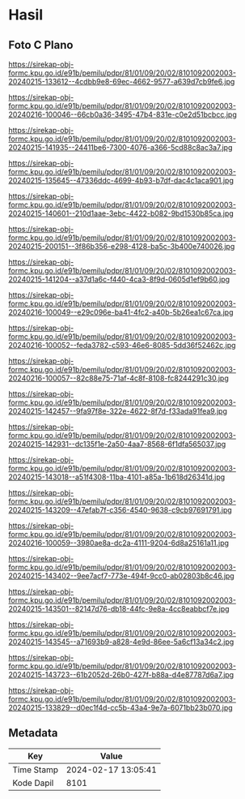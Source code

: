 # Hasil

## Foto C Plano

https://sirekap-obj-formc.kpu.go.id/e91b/pemilu/pdpr/81/01/09/20/02/8101092002003-20240215-133612--4cdbb9e8-69ec-4662-9577-a639d7cb9fe6.jpg

https://sirekap-obj-formc.kpu.go.id/e91b/pemilu/pdpr/81/01/09/20/02/8101092002003-20240216-100046--66cb0a36-3495-47b4-831e-c0e2d51bcbcc.jpg

https://sirekap-obj-formc.kpu.go.id/e91b/pemilu/pdpr/81/01/09/20/02/8101092002003-20240215-141935--24411be6-7300-4076-a366-5cd88c8ac3a7.jpg

https://sirekap-obj-formc.kpu.go.id/e91b/pemilu/pdpr/81/01/09/20/02/8101092002003-20240215-135645--47336ddc-4699-4b93-b7df-dac4c1aca901.jpg

https://sirekap-obj-formc.kpu.go.id/e91b/pemilu/pdpr/81/01/09/20/02/8101092002003-20240215-140601--210d1aae-3ebc-4422-b082-9bd1530b85ca.jpg

https://sirekap-obj-formc.kpu.go.id/e91b/pemilu/pdpr/81/01/09/20/02/8101092002003-20240215-200151--3f86b356-e298-4128-ba5c-3b400e740026.jpg

https://sirekap-obj-formc.kpu.go.id/e91b/pemilu/pdpr/81/01/09/20/02/8101092002003-20240215-141204--a37d1a6c-f440-4ca3-8f9d-0605d1ef9b60.jpg

https://sirekap-obj-formc.kpu.go.id/e91b/pemilu/pdpr/81/01/09/20/02/8101092002003-20240216-100049--e29c096e-ba41-4fc2-a40b-5b26ea1c67ca.jpg

https://sirekap-obj-formc.kpu.go.id/e91b/pemilu/pdpr/81/01/09/20/02/8101092002003-20240216-100052--feda3782-c593-46e6-8085-5dd36f52462c.jpg

https://sirekap-obj-formc.kpu.go.id/e91b/pemilu/pdpr/81/01/09/20/02/8101092002003-20240216-100057--82c88e75-71af-4c8f-8108-fc8244291c30.jpg

https://sirekap-obj-formc.kpu.go.id/e91b/pemilu/pdpr/81/01/09/20/02/8101092002003-20240215-142457--9fa97f8e-322e-4622-8f7d-f33ada91fea9.jpg

https://sirekap-obj-formc.kpu.go.id/e91b/pemilu/pdpr/81/01/09/20/02/8101092002003-20240215-142931--dc135f1e-2a50-4aa7-8568-6f1dfa565037.jpg

https://sirekap-obj-formc.kpu.go.id/e91b/pemilu/pdpr/81/01/09/20/02/8101092002003-20240215-143018--a51f4308-11ba-4101-a85a-1b618d26341d.jpg

https://sirekap-obj-formc.kpu.go.id/e91b/pemilu/pdpr/81/01/09/20/02/8101092002003-20240215-143209--47efab7f-c356-4540-9638-c9cb97691791.jpg

https://sirekap-obj-formc.kpu.go.id/e91b/pemilu/pdpr/81/01/09/20/02/8101092002003-20240216-100059--3980ae8a-dc2a-4111-9204-6d8a25161a11.jpg

https://sirekap-obj-formc.kpu.go.id/e91b/pemilu/pdpr/81/01/09/20/02/8101092002003-20240215-143402--9ee7acf7-773e-494f-9cc0-ab02803b8c46.jpg

https://sirekap-obj-formc.kpu.go.id/e91b/pemilu/pdpr/81/01/09/20/02/8101092002003-20240215-143501--82147d76-db18-44fc-9e8a-4cc8eabbcf7e.jpg

https://sirekap-obj-formc.kpu.go.id/e91b/pemilu/pdpr/81/01/09/20/02/8101092002003-20240215-143545--a71693b9-a828-4e9d-86ee-5a6cf13a34c2.jpg

https://sirekap-obj-formc.kpu.go.id/e91b/pemilu/pdpr/81/01/09/20/02/8101092002003-20240215-143723--61b2052d-26b0-427f-b88a-d4e87787d6a7.jpg

https://sirekap-obj-formc.kpu.go.id/e91b/pemilu/pdpr/81/01/09/20/02/8101092002003-20240215-133829--d0ec1f4d-cc5b-43a4-9e7a-6071bb23b070.jpg


## Metadata

| Key        | Value               |
| ---------- | ------------------- |
| Time Stamp | 2024-02-17 13:05:41 |
| Kode Dapil | 8101                |



